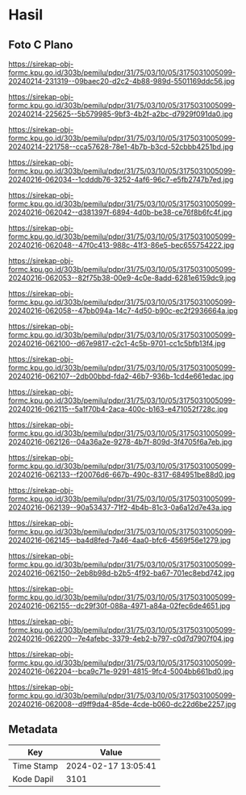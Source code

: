 # Hasil

## Foto C Plano

https://sirekap-obj-formc.kpu.go.id/303b/pemilu/pdpr/31/75/03/10/05/3175031005099-20240214-231319--09baec20-d2c2-4b88-989d-5501169ddc56.jpg

https://sirekap-obj-formc.kpu.go.id/303b/pemilu/pdpr/31/75/03/10/05/3175031005099-20240214-225625--5b579985-9bf3-4b2f-a2bc-d7929f091da0.jpg

https://sirekap-obj-formc.kpu.go.id/303b/pemilu/pdpr/31/75/03/10/05/3175031005099-20240214-221758--cca57628-78e1-4b7b-b3cd-52cbbb4251bd.jpg

https://sirekap-obj-formc.kpu.go.id/303b/pemilu/pdpr/31/75/03/10/05/3175031005099-20240216-062034--1cdddb76-3252-4af6-96c7-e5fb2747b7ed.jpg

https://sirekap-obj-formc.kpu.go.id/303b/pemilu/pdpr/31/75/03/10/05/3175031005099-20240216-062042--d381397f-6894-4d0b-be38-ce76f8b6fc4f.jpg

https://sirekap-obj-formc.kpu.go.id/303b/pemilu/pdpr/31/75/03/10/05/3175031005099-20240216-062048--47f0c413-988c-41f3-86e5-bec655754222.jpg

https://sirekap-obj-formc.kpu.go.id/303b/pemilu/pdpr/31/75/03/10/05/3175031005099-20240216-062053--82f75b38-00e9-4c0e-8add-6281e6159dc9.jpg

https://sirekap-obj-formc.kpu.go.id/303b/pemilu/pdpr/31/75/03/10/05/3175031005099-20240216-062058--47bb094a-14c7-4d50-b90c-ec2f2936664a.jpg

https://sirekap-obj-formc.kpu.go.id/303b/pemilu/pdpr/31/75/03/10/05/3175031005099-20240216-062100--d67e9817-c2c1-4c5b-9701-cc1c5bfb13f4.jpg

https://sirekap-obj-formc.kpu.go.id/303b/pemilu/pdpr/31/75/03/10/05/3175031005099-20240216-062107--2db00bbd-fda2-46b7-936b-1cd4e661edac.jpg

https://sirekap-obj-formc.kpu.go.id/303b/pemilu/pdpr/31/75/03/10/05/3175031005099-20240216-062115--5a1f70b4-2aca-400c-b163-e471052f728c.jpg

https://sirekap-obj-formc.kpu.go.id/303b/pemilu/pdpr/31/75/03/10/05/3175031005099-20240216-062126--04a36a2e-9278-4b7f-809d-3f4705f6a7eb.jpg

https://sirekap-obj-formc.kpu.go.id/303b/pemilu/pdpr/31/75/03/10/05/3175031005099-20240216-062133--f20076d6-667b-490c-8317-684951be88d0.jpg

https://sirekap-obj-formc.kpu.go.id/303b/pemilu/pdpr/31/75/03/10/05/3175031005099-20240216-062139--90a53437-71f2-4b4b-81c3-0a6a12d7e43a.jpg

https://sirekap-obj-formc.kpu.go.id/303b/pemilu/pdpr/31/75/03/10/05/3175031005099-20240216-062145--ba4d8fed-7a46-4aa0-bfc6-4569f56e1279.jpg

https://sirekap-obj-formc.kpu.go.id/303b/pemilu/pdpr/31/75/03/10/05/3175031005099-20240216-062150--2eb8b98d-b2b5-4f92-ba67-701ec8ebd742.jpg

https://sirekap-obj-formc.kpu.go.id/303b/pemilu/pdpr/31/75/03/10/05/3175031005099-20240216-062155--dc29f30f-088a-4971-a84a-02fec6de4651.jpg

https://sirekap-obj-formc.kpu.go.id/303b/pemilu/pdpr/31/75/03/10/05/3175031005099-20240216-062200--7e4afebc-3379-4eb2-b797-c0d7d7907f04.jpg

https://sirekap-obj-formc.kpu.go.id/303b/pemilu/pdpr/31/75/03/10/05/3175031005099-20240216-062204--bca9c71e-9291-4815-9fc4-5004bb661bd0.jpg

https://sirekap-obj-formc.kpu.go.id/303b/pemilu/pdpr/31/75/03/10/05/3175031005099-20240216-062008--d9ff9da4-85de-4cde-b060-dc22d6be2257.jpg


## Metadata

| Key        | Value               |
| ---------- | ------------------- |
| Time Stamp | 2024-02-17 13:05:41 |
| Kode Dapil | 3101                |



